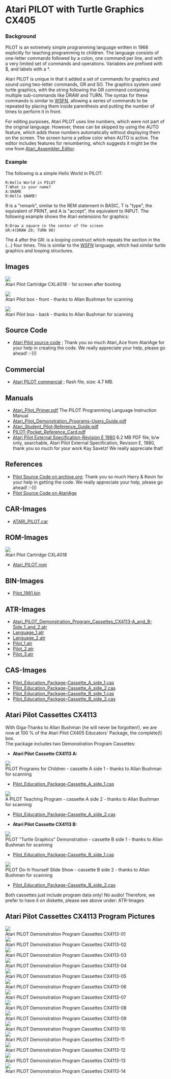 # Atari PILOT with Turtle Graphics CX405  
  
### Background  
PILOT is an extremely simple programming language written in 1968 explicitly for teaching programming to children. The language consists of one-letter commands followed by a colon, one command per line, and with a very limited set of commands and operations. Variables are prefixed with $, and labels with a *.  
  
Atari PILOT is unique in that it added a set of commands for graphics and sound using two-letter commands, GR and SO. The graphics system used turtle graphics, with the string following the GR command containing multiple sub-commands like DRAW and TURN. The syntax for these commands is similar to [WSFN](../WSFN/index.md), allowing a series of commands to be repeated by placing them inside parenthesis and putting the number of times to perform it in front.  
  
For editing purposes, Atari PILOT uses line numbers, which were not part of the original language.  However, these can be skipped by using the AUTO feature, which adds these numbers automatically without displaying them on the screen. The screen turns a yellow color when AUTO is active. The editor includes features for renumbering, which suggests it might be the one from [Atari_Assembler_Editor](../Atari_Assembler_Editor/index.md).  
  
### Example  
  
The following is a simple Hello World in PILOT:  
```
R:Hello World in PILOT
T:What is your name?
A:$NAME
R:Hello $NAME!
```
R is a "remark", similar to the REM statement in BASIC, T is "type", the equivalent of PRINT, and A is "accept", the equivalent to INPUT. The following example shows the Atari extensions for graphics:  
```
R:Draw a square in the center of the screen
GR:4(DRAW 20; TURN 90)
```
The 4 after the GR: is a looping construct which repeats the section in the (...) four times. This is similar to the [WSFN](../WSFN/index.md) language, which had similar turtle graphics and looping structures.  
  
## Images  
![](attachments/pilot_atari.gif)  
Atari Pilot Cartridge CXL4018 - 1st screen after booting  
  
![](attachments/pilot_educators_cart_2.jpg)  
Atari Pilot box - front - thanks to Allan Bushman for scanning  
  
![](attachments/pilot_educators_cart.jpg)  
Atari Pilot box - back - thanks to Allan Bushman for scanning  
  
## Source Code  
- [Atari Pilot source code](attachments/Atari_PILOT_source_code.txt) ; Thank you so much Atari_Ace from AtariAge for your help in creating the code. We really appreciate your help, please go ahead! :-)))  
  
## Commercial  
- [Atari PILOT commercial](attachments/atari_8bit_commercial_pac_man_pilot.flv) ; flash file, size: 4.7 MB.  
  
## Manuals  
- [Atari_Pilot_Primer.pdf](attachments/Atari_Pilot_Primer.pdf) The PILOT Programming Language Instruction Manual  
- [Atari_Pilot_Demonstration_Programs-Users_Guide.pdf](attachments/Atari_Pilot_Demonstration_Programs-Users_Guide.pdf)  
- [Atari_Student_Pilot-Reference_Guide.pdf](attachments/Atari_Student_Pilot-Reference_Guide.pdf)  
- [PILOT-Pocket_Reference_Card.pdf](attachments/PILOT-Pocket_Reference_Card.pdf)  
- [Atari Pilot External Specification-Revision E 1980](attachments/Atari_Pilot_External_Specification_revision_E.pdf) 6.2 MB PDF file, b/w only, searchable, Atari Pilot External Specification, Revision E, 1980, thank you so much for your work Kay Savetz! We really appreciate that!  
  
## References  
- [Pilot Source Code on archive.org](https://archive.org/details/AtariPILOTSourceCode); Thank you so much Harry & Kevin for your help in getting the code. We really appreciate your help, please go ahead! :-)))  
- [Pilot Source Code on AtariAge](http://atariage.com/forums/topic/257991-atari-pilot-source-code/)  
  
## CAR-Images  
- [ATARI_PILOT.car](attachments/ATARI_PILOT.car)  
  
## ROM-Images  
![](attachments/pilot.jpg)  
Atari Pilot Cartridge CXL4018  
- [Atari_PILOT.rom](attachments/Atari_PILOT.rom)  
  
## BIN-Images  
- [Pilot_1981.bin](attachments/Pilot_1981.bin)  
  
## ATR-Images  
- [Atari_PILOT_Demonstration_Program_Cassettes_CX4113-A_and_B-Side_1_and_2.atr](attachments/Atari_PILOT_Demonstration_Program_Cassettes_CX4113-A_and_B-Side_1_and_2.atr)  
- [Language_1.atr](attachments/Language_1.atr)  
- [Language_2.atr](attachments/Language_2.atr)  
- [Pilot_1.atr](attachments/Pilot_1.atr)  
- [Pilot_2.atr](attachments/Pilot_2.atr)  
- [Pilot_3.atr](attachments/Pilot_3.atr)  
  
## CAS-Images  
- [Pilot_Education_Package-Cassette_A_side_1.cas](attachments/Pilot_Education_Package-Cassette_A_side_1.cas)  
- [Pilot_Education_Package-Cassette_A_side_2.cas](attachments/Pilot_Education_Package-Cassette_A_side_2.cas)  
- [Pilot_Education_Package-Cassette_B_side_1.cas](attachments/Pilot_Education_Package-Cassette_B_side_1.cas)  
- [Pilot_Education_Package-Cassette_B_side_2.cas](attachments/Pilot_Education_Package-Cassette_B_side_2.cas)  
  
## Atari Pilot Cassettes CX4113  
With Giga-Thanks to Allan Bushman (he will never be forgotten!), we are now at 100 % of the Atari Pilot CX405 Educators' Package, the complete(!) box.  
The package includes two Demonstration Program Cassettes:  
  
- __Atari Pilot Cassette CX4113 A:__  
  
![](attachments/pilot_educators_k7_2.jpg)  
PILOT Programs for Children - cassette A side 1 - thanks to Allan Bushman for scanning  
- [Pilot_Education_Package-Cassette_A_side_1.cas](attachments/Pilot_Education_Package-Cassette_A_side_1.cas)  
  
![](attachments/pilot_educators_k7.jpg)  
A PILOT Teaching Program - cassette A side 2 - thanks to Allan Bushman for scanning  
- [Pilot_Education_Package-Cassette_A_side_2.cas](attachments/Pilot_Education_Package-Cassette_A_side_2.cas)  
  
- __Atari Pilot Cassette CX4113 B:__  
  
![](attachments/pilot_educators_k7_3.jpg)  
PILOT "Turtle Graphics" Demonstration - cassette B side 1 - thanks to Allan Bushman for scanning  
- [Pilot_Education_Package-Cassette_B_side_1.cas](attachments/Pilot_Education_Package-Cassette_B_side_1.cas)  
  
![](attachments/pilot_educators_k7_4.jpg)  
PILOT Do-It-Yourself Slide Show - cassette B side 2 - thanks to Allan Bushman for scanning  
- [Pilot_Education_Package-Cassette_B_side_2.cas](attachments/Pilot_Education_Package-Cassette_B_side_2.cas)  
  
Both cassettes just include program data only! No audio! Therefore, we prefer to have it on diskette, please see above under: ATR-Images  
  
## Atari Pilot Cassettes CX4113 Program Pictures  
![](attachments/Atari+PILOT+Demonstration+Program+Cassettes+CX4113-01.jpg)  
Atari PILOT Demonstration Program Cassettes CX4113-01  
![](attachments/Atari+PILOT+Demonstration+Program+Cassettes+CX4113-02.jpg)  
Atari PILOT Demonstration Program Cassettes CX4113-02  
![](attachments/Atari+PILOT+Demonstration+Program+Cassettes+CX4113-03.jpg)  
Atari PILOT Demonstration Program Cassettes CX4113-03  
![](attachments/Atari+PILOT+Demonstration+Program+Cassettes+CX4113-04.jpg)  
Atari PILOT Demonstration Program Cassettes CX4113-04  
![](attachments/Atari+PILOT+Demonstration+Program+Cassettes+CX4113-05.jpg)  
Atari PILOT Demonstration Program Cassettes CX4113-05  
![](attachments/Atari+PILOT+Demonstration+Program+Cassettes+CX4113-06.jpg)  
Atari PILOT Demonstration Program Cassettes CX4113-06  
![](attachments/Atari+PILOT+Demonstration+Program+Cassettes+CX4113-07.jpg)  
Atari PILOT Demonstration Program Cassettes CX4113-07  
![](attachments/Atari+PILOT+Demonstration+Program+Cassettes+CX4113-08.jpg)  
Atari PILOT Demonstration Program Cassettes CX4113-08  
![](attachments/Atari+PILOT+Demonstration+Program+Cassettes+CX4113-09.jpg)  
Atari PILOT Demonstration Program Cassettes CX4113-09  
![](attachments/Atari+PILOT+Demonstration+Program+Cassettes+CX4113-10.jpg)  
Atari PILOT Demonstration Program Cassettes CX4113-10  
![](attachments/Atari+PILOT+Demonstration+Program+Cassettes+CX4113-11.jpg)  
Atari PILOT Demonstration Program Cassettes CX4113-11  
![](attachments/Atari+PILOT+Demonstration+Program+Cassettes+CX4113-12.jpg)  
Atari PILOT Demonstration Program Cassettes CX4113-12  
![](attachments/Atari+PILOT+Demonstration+Program+Cassettes+CX4113-13.jpg)  
Atari PILOT Demonstration Program Cassettes CX4113-13  
![](attachments/Atari+PILOT+Demonstration+Program+Cassettes+CX4113-14.jpg)  
Atari PILOT Demonstration Program Cassettes CX4113-14  
